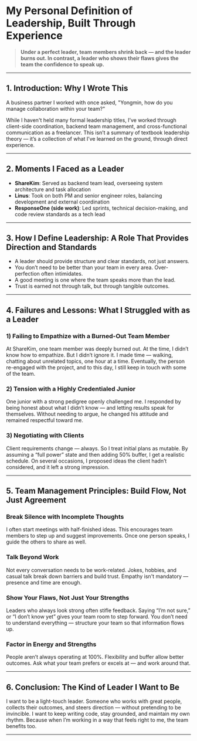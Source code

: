 # My Personal Definition of Leadership, Built Through Experience

> **Under a perfect leader, team members shrink back — and the leader burns out.
> In contrast, a leader who shows their flaws gives the team the confidence to speak up.**

---

## 1. Introduction: Why I Wrote This

A business partner I worked with once asked,
"Yongmin, how do you manage collaboration within your team?"

While I haven't held many formal leadership titles, I’ve worked through client-side coordination, backend team management, and cross-functional communication as a freelancer.
This isn’t a summary of textbook leadership theory — it’s a collection of what I’ve learned on the ground, through direct experience.

---

## 2. Moments I Faced as a Leader

* **ShareKim**: Served as backend team lead, overseeing system architecture and task allocation
* **Linus**: Took on both PM and senior engineer roles, balancing development and external coordination
* **ResponseOne (side work)**: Led sprints, technical decision-making, and code review standards as a tech lead

---

## 3. How I Define Leadership: A Role That Provides Direction and Standards

* A leader should provide structure and clear standards, not just answers.
* You don’t need to be better than your team in every area. Over-perfection often intimidates.
* A good meeting is one where the team speaks more than the lead.
* Trust is earned not through talk, but through tangible outcomes.

---

## 4. Failures and Lessons: What I Struggled with as a Leader

### 1) Failing to Empathize with a Burned-Out Team Member

At ShareKim, one team member was deeply burned out. At the time, I didn’t know how to empathize.
But I didn’t ignore it. I made time — walking, chatting about unrelated topics, one hour at a time.
Eventually, the person re-engaged with the project, and to this day, I still keep in touch with some of the team.

### 2) Tension with a Highly Credentialed Junior

One junior with a strong pedigree openly challenged me.
I responded by being honest about what I didn’t know — and letting results speak for themselves.
Without needing to argue, he changed his attitude and remained respectful toward me.

### 3) Negotiating with Clients

Client requirements change — always. So I treat initial plans as mutable.
By assuming a “full power” state and then adding 50% buffer, I get a realistic schedule.
On several occasions, I proposed ideas the client hadn’t considered, and it left a strong impression.

---

## 5. Team Management Principles: Build Flow, Not Just Agreement

### Break Silence with Incomplete Thoughts

I often start meetings with half-finished ideas.
This encourages team members to step up and suggest improvements.
Once one person speaks, I guide the others to share as well.

### Talk Beyond Work

Not every conversation needs to be work-related.
Jokes, hobbies, and casual talk break down barriers and build trust.
Empathy isn't mandatory — presence and time are enough.

### Show Your Flaws, Not Just Your Strengths

Leaders who always look strong often stifle feedback.
Saying “I’m not sure,” or “I don’t know yet” gives your team room to step forward.
You don’t need to understand everything — structure your team so that information flows up.

### Factor in Energy and Strengths

People aren’t always operating at 100%.
Flexibility and buffer allow better outcomes. Ask what your team prefers or excels at — and work around that.

---

## 6. Conclusion: The Kind of Leader I Want to Be

I want to be a light-touch leader.
Someone who works with great people, collects their outcomes, and steers direction — without pretending to be invincible.
I want to keep writing code, stay grounded, and maintain my own rhythm.
Because when I’m working in a way that feels right to me, the team benefits too.

---
